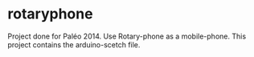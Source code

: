 rotaryphone
===========

Project done for Paléo 2014. Use Rotary-phone as a mobile-phone.
This project contains the arduino-scetch file.

